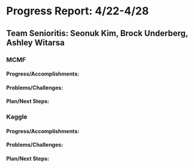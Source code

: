 # Progress Report: 4/22-4/28

## Team Senioritis: Seonuk Kim, Brock Underberg, Ashley Witarsa

### MCMF
#### Progress/Accomplishments:
#### Problems/Challenges:
#### Plan/Next Steps:

### Kaggle
#### Progress/Accomplishments:
#### Problems/Challenges:
#### Plan/Next Steps:
